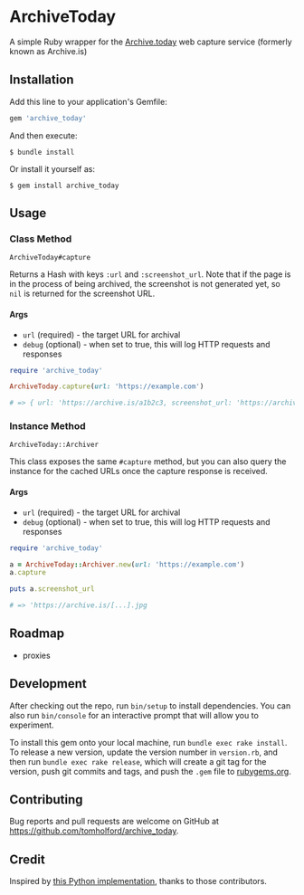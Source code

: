 # ArchiveToday

A simple Ruby wrapper for the [Archive.today](https://archive.today) web capture service (formerly known as Archive.is)

## Installation

Add this line to your application's Gemfile:

```ruby
gem 'archive_today'
```

And then execute:

    $ bundle install

Or install it yourself as:

    $ gem install archive_today

## Usage

### Class Method

`ArchiveToday#capture`

Returns a Hash with keys `:url` and `:screenshot_url`. Note that if the page is in the process of being archived, the screenshot is not generated yet, so `nil` is returned for the screenshot URL.

#### Args

- `url` (required) - the target URL for archival
- `debug` (optional) - when set to true, this will log HTTP requests and responses

```ruby
require 'archive_today'

ArchiveToday.capture(url: 'https://example.com')

# => { url: 'https://archive.is/a1b2c3, screenshot_url: 'https://archive.is/[...].jpg' }
```

### Instance Method

`ArchiveToday::Archiver`

This class exposes the same `#capture` method, but you can also query the instance for the cached URLs once the capture response is received.

#### Args

- `url` (required) - the target URL for archival
- `debug` (optional) - when set to true, this will log HTTP requests and responses


```ruby
require 'archive_today'

a = ArchiveToday::Archiver.new(url: 'https://example.com')
a.capture

puts a.screenshot_url

# => 'https://archive.is/[...].jpg
```

## Roadmap

- proxies

## Development

After checking out the repo, run `bin/setup` to install dependencies. You can also run `bin/console` for an interactive prompt that will allow you to experiment.

To install this gem onto your local machine, run `bundle exec rake install`. To release a new version, update the version number in `version.rb`, and then run `bundle exec rake release`, which will create a git tag for the version, push git commits and tags, and push the `.gem` file to [rubygems.org](https://rubygems.org).

## Contributing

Bug reports and pull requests are welcome on GitHub at https://github.com/tomholford/archive_today.

## Credit

Inspired by [this Python implementation](https://github.com/pastpages/archiveis), thanks to those contributors.